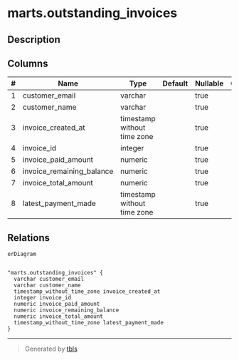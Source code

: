 # marts.outstanding_invoices

## Description

## Columns

| # | Name                      | Type                        | Default | Nullable | Children | Parents | Comment |
| - | ------------------------- | --------------------------- | ------- | -------- | -------- | ------- | ------- |
| 1 | customer_email            | varchar                     |         | true     |          |         |         |
| 2 | customer_name             | varchar                     |         | true     |          |         |         |
| 3 | invoice_created_at        | timestamp without time zone |         | true     |          |         |         |
| 4 | invoice_id                | integer                     |         | true     |          |         |         |
| 5 | invoice_paid_amount       | numeric                     |         | true     |          |         |         |
| 6 | invoice_remaining_balance | numeric                     |         | true     |          |         |         |
| 7 | invoice_total_amount      | numeric                     |         | true     |          |         |         |
| 8 | latest_payment_made       | timestamp without time zone |         | true     |          |         |         |

## Relations

```mermaid
erDiagram


"marts.outstanding_invoices" {
  varchar customer_email
  varchar customer_name
  timestamp_without_time_zone invoice_created_at
  integer invoice_id
  numeric invoice_paid_amount
  numeric invoice_remaining_balance
  numeric invoice_total_amount
  timestamp_without_time_zone latest_payment_made
}
```

---

> Generated by [tbls](https://github.com/k1LoW/tbls)
